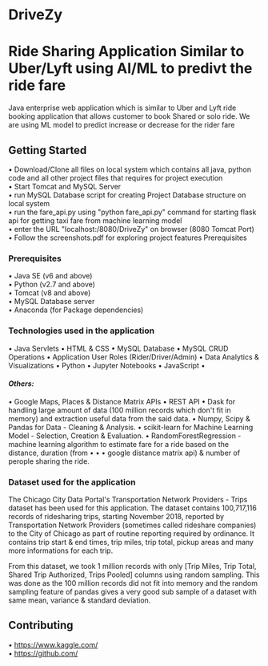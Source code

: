 # DriveZy
# Ride Sharing Application Similar to Uber/Lyft using AI/ML to predivt the ride fare
Java enterprise web application which is similar to Uber and Lyft ride booking application that allows customer to book Shared or solo ride. We are using ML model to predict increase or decrease for the rider fare 

## Getting Started
•	Download/Clone all files on local system which contains all java, python code and all other project files that requires for project execution  
•	Start Tomcat and MySQL Server  
•	run MySQL Database script for creating Project Database structure on local system  
•	run the fare_api.py using "python fare_api.py" command for starting flask api for getting taxi fare from machine learning model  
•	enter the URL "localhost:/8080/DriveZy" on browser (8080 Tomcat Port)  
•	Follow the screenshots.pdf for exploring project features Prerequisites  

### Prerequisites
•	Java SE (v6 and above)  
•	Python (v2.7 and above)  
•	Tomcat (v8 and above)  
•	MySQL Database server  
•	Anaconda (for Package dependencies)   

### Technologies used in the application

•   Java Servlets
•   HTML & CSS
•   MySQL Database
•   MySQL CRUD Operations
•   Application User Roles (Rider/Driver/Admin)
•   Data Analytics & Visualizations
•   Python
•   Jupyter Notebooks
•   JavaScript
•   

#### _Others:_

•   Google Maps, Places & Distance Matrix APIs
•   REST API
•   Dask for handling large amount of data (100 million records which don't fit in memory) and extraction useful data from the said data.
•   Numpy, Scipy & Pandas for Data - Cleaning & Analysis.
•   scikit-learn for Machine Learning Model - Selection, Creation & Evaluation.
•   RandomForestRegression - machine learning algorithm to estimate fare for a ride based on the distance, duration (from • •     •   google distance matrix api) & number of perople sharing the ride.

### Dataset used for the application

The Chicago City Data Portal's Transportation Network Providers - Trips dataset has been used for this application. The dataset contains 100,717,116 records of ridesharing trips, starting November 2018, reported by Transportation Network Providers (sometimes called rideshare companies) to the City of Chicago as part of routine reporting required by ordinance. It contains trip start & end times, trip miles, trip total, pickup areas and many more informations for each trip.

From this dataset, we took 1 million records with only [Trip Miles, Trip Total, Shared Trip Authorized, Trips Pooled] columns using random sampling. This was done as the 100 million records did not fit into memory and the random sampling feature of pandas gives a very good sub sample of a dataset with same mean, variance & standard deviation.


## Contributing
•	https://www.kaggle.com/  
•	https://github.com/  

